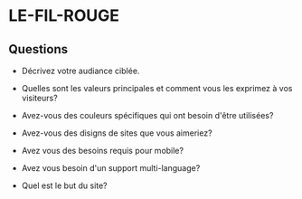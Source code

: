 # LE-FIL-ROUGE

## Questions

* Décrivez votre audiance ciblée.

* Quelles sont les valeurs principales et comment vous les exprimez à vos visiteurs?

* Avez-vous des couleurs spécifiques qui ont besoin d'être utilisées?

* Avez-vous des disigns de sites que vous aimeriez? 

* Avez vous des besoins requis pour mobile?

* Avez vous besoin d'un support multi-language?

* Quel est le but du site?
